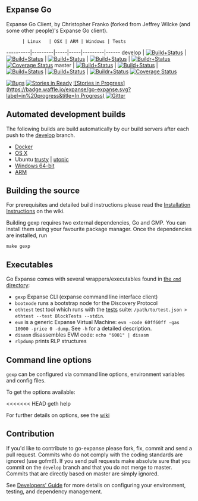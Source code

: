## Expanse Go

Expanse Go Client, by Christopher Franko (forked from Jeffrey Wilcke (and some other people)'s Expanse Go client).

          | Linux   | OSX | ARM | Windows | Tests
----------|---------|-----|-----|---------|------
develop   | [![Build+Status](https://build.ethdev.com/buildstatusimage?builder=Linux%20Go%20develop%20branch)](https://build.ethdev.com/builders/Linux%20Go%20develop%20branch/builds/-1) | [![Build+Status](https://build.ethdev.com/buildstatusimage?builder=Linux%20Go%20develop%20branch)](https://build.ethdev.com/builders/OSX%20Go%20develop%20branch/builds/-1) | [![Build+Status](https://build.ethdev.com/buildstatusimage?builder=ARM%20Go%20develop%20branch)](https://build.ethdev.com/builders/ARM%20Go%20develop%20branch/builds/-1) | [![Build+Status](https://build.ethdev.com/buildstatusimage?builder=Windows%20Go%20develop%20branch)](https://build.ethdev.com/builders/Windows%20Go%20develop%20branch/builds/-1) | [![Buildr+Status](https://travis-ci.org/expanse/go-expanse.svg?branch=develop)](https://travis-ci.org/expanse/go-expanse) [![Coverage Status](https://coveralls.io/repos/expanse/go-expanse/badge.svg?branch=develop)](https://coveralls.io/r/expanse/go-expanse?branch=develop)
master    | [![Build+Status](https://build.ethdev.com/buildstatusimage?builder=Linux%20Go%20master%20branch)](https://build.ethdev.com/builders/Linux%20Go%20master%20branch/builds/-1) | [![Build+Status](https://build.ethdev.com/buildstatusimage?builder=OSX%20Go%20master%20branch)](https://build.ethdev.com/builders/OSX%20Go%20master%20branch/builds/-1) | [![Build+Status](https://build.ethdev.com/buildstatusimage?builder=ARM%20Go%20master%20branch)](https://build.ethdev.com/builders/ARM%20Go%20master%20branch/builds/-1) | [![Build+Status](https://build.ethdev.com/buildstatusimage?builder=Windows%20Go%20master%20branch)](https://build.ethdev.com/builders/Windows%20Go%20master%20branch/builds/-1) | [![Buildr+Status](https://travis-ci.org/expanse/go-expanse.svg?branch=master)](https://travis-ci.org/expanse/go-expanse) [![Coverage Status](https://coveralls.io/repos/expanse/go-expanse/badge.svg?branch=master)](https://coveralls.io/r/expanse/go-expanse?branch=master)

[![Bugs](https://badge.waffle.io/expanse/go-expanse.png?label=bug&title=Bugs)](https://waffle.io/expanse/go-expanse)
[![Stories in Ready](https://badge.waffle.io/expanse/go-expanse.png?label=ready&title=Ready)](https://waffle.io/expanse/go-expanse)
[![Stories in Progress](https://badge.waffle.io/expanse/go-expanse.svg?label=in%20progress&title=In Progress)](http://waffle.io/expanse/go-expanse)
[![Gitter](https://badges.gitter.im/Join%20Chat.svg)](https://gitter.im/expanse/go-expanse?utm_source=badge&utm_medium=badge&utm_campaign=pr-badge)

## Automated development builds

The following builds are build automatically by our build servers after each push to the [develop](https://github.com/expanse-project/go-expanse/tree/develop) branch.

* [Docker](https://registry.hub.docker.com/u/expanse/client-go/)
* [OS X](http://build.ethdev.com/builds/OSX%20Go%20develop%20branch/Mist-OSX-latest.dmg)
* Ubuntu
  [trusty](https://build.ethdev.com/builds/Linux%20Go%20develop%20deb%20i386-trusty/latest/) |
  [utopic](https://build.ethdev.com/builds/Linux%20Go%20develop%20deb%20i386-utopic/latest/)
* [Windows 64-bit](https://build.ethdev.com/builds/Windows%20Go%20develop%20branch/Geth-Win64-latest.zip)
* [ARM](https://build.ethdev.com/builds/ARM%20Go%20develop%20branch/gexp-ARM-latest.tar.bz2)

## Building the source

For prerequisites and detailed build instructions please read the
[Installation Instructions](https://github.com/expanse-project/go-expanse/wiki/Building-Expanse)
on the wiki.

Building gexp requires two external dependencies, Go and GMP.
You can install them using your favourite package manager.
Once the dependencies are installed, run

    make gexp

## Executables

Go Expanse comes with several wrappers/executables found in
[the `cmd` directory](https://github.com/expanse-project/go-expanse/tree/develop/cmd):

* `gexp` Expanse CLI (expanse command line interface client)
* `bootnode` runs a bootstrap node for the Discovery Protocol
* `ethtest` test tool which runs with the [tests](https://github.com/expanse-project/tests) suite:
  `/path/to/test.json > ethtest --test BlockTests --stdin`.
* `evm` is a generic Expanse Virtual Machine: `evm -code 60ff60ff -gas
  10000 -price 0 -dump`. See `-h` for a detailed description.
* `disasm` disassembles EVM code: `echo "6001" | disasm`
* `rlpdump` prints RLP structures

## Command line options

`gexp` can be configured via command line options, environment variables and config files.

To get the options available:

<<<<<<< HEAD
    geth help

For further details on options, see the [wiki](https://github.com/expanse-project/go-expanse/wiki/Command-Line-Options)

## Contribution

If you'd like to contribute to go-expanse please fork, fix, commit and
send a pull request. Commits who do not comply with the coding standards
are ignored (use gofmt!). If you send pull requests make absolute sure that you
commit on the `develop` branch and that you do not merge to master.
Commits that are directly based on master are simply ignored.

See [Developers' Guide](https://github.com/expanse-project/go-expanse/wiki/Developers'-Guide)
for more details on configuring your environment, testing, and
dependency management.
